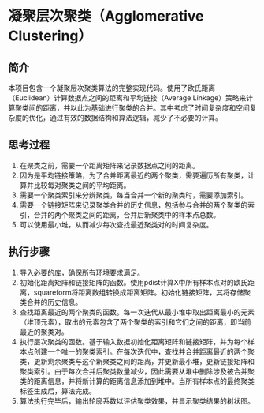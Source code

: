 # 凝聚层次聚类（Agglomerative Clustering）

## 简介

本项目包含一个凝聚层次聚类算法的完整实现代码。使用了欧氏距离（Euclidean）计算数据点之间的距离和平均链接（Average Linkage）策略来计算聚类间的距离，并以此为基础进行聚类的合并。其中考虑了时间复杂度和空间复杂度的优化，通过有效的数据结构和算法逻辑，减少了不必要的计算。


## 思考过程

1. 在聚类之前，需要一个距离矩阵来记录数据点之间的距离。
2. 因为是平均链接策略，为了合并距离最近的两个聚类，需要遍历所有聚类，计算并比较每对聚类之间的平均距离。
3. 需要一个聚类索引来分辨聚类，每当合并一个新的聚类时，需要添加索引。
4. 需要一个链接矩阵来记录聚类合并的历史信息，包括参与合并的两个聚类的索引，合并的两个聚类之间的距离，合并后新聚类中的样本点总数。
5. 可以使用最小堆，从而减少每次查找最近聚类对的时间复杂度。

## 执行步骤

1. 导入必要的库，确保所有环境要求满足。
2. 初始化距离矩阵和链接矩阵的函数。使用pdist计算X中所有样本点对的欧氏距离，squareform将距离数组转换成距离矩阵。初始化链接矩阵，其将存储聚类合并的历史信息。
3. 查找距离最近的两个聚类的函数。每一次迭代从最小堆中取出距离最小的元素（堆顶元素），取出的元素包含了两个聚类的索引和它们之间的距离，即当前最近的聚类对。
4. 执行层次聚类的函数。基于输入数据初始化距离矩阵和链接矩阵，并为每个样本点创建一个唯一的聚类索引。在每次迭代中，查找并合并距离最近的两个聚类，更新剩余聚类与这个新聚类之间的距离，并更新最小堆，更新链接矩阵和聚类索引。由于每次合并后聚类数量减少，因此需要从堆中删除涉及被合并聚类的距离信息，并将新计算的距离信息添加到堆中。当所有样本点的最终聚类标签生成后，算法完成。
5. 算法执行完毕后，输出轮廓系数以评估聚类效果，并显示聚类结果的树状图。

